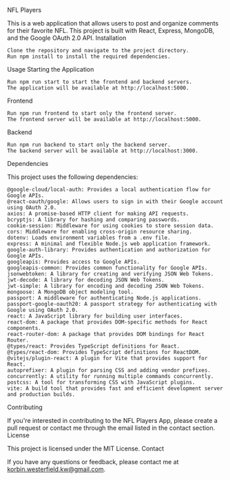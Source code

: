 NFL Players

This is a web application that allows users to post and organize comments for their favorite NFL. This project is built with React, Express, MongoDB, and the Google OAuth 2.0 API.
Installation

    Clone the repository and navigate to the project directory.
    Run npm install to install the required dependencies.

Usage
Starting the Application

    Run npm run start to start the frontend and backend servers.
    The application will be available at http://localhost:5000.

Frontend

    Run npm run frontend to start only the frontend server.
    The frontend server will be available at http://localhost:5000.

Backend

    Run npm run backend to start only the backend server.
    The backend server will be available at http://localhost:3000.

Dependencies

This project uses the following dependencies:

    @google-cloud/local-auth: Provides a local authentication flow for Google APIs.
    @react-oauth/google: Allows users to sign in with their Google account using OAuth 2.0.
    axios: A promise-based HTTP client for making API requests.
    bcryptjs: A library for hashing and comparing passwords.
    cookie-session: Middleware for using cookies to store session data.
    cors: Middleware for enabling cross-origin resource sharing.
    dotenv: Loads environment variables from a .env file.
    express: A minimal and flexible Node.js web application framework.
    google-auth-library: Provides authentication and authorization for Google APIs.
    googleapis: Provides access to Google APIs.
    googleapis-common: Provides common functionality for Google APIs.
    jsonwebtoken: A library for creating and verifying JSON Web Tokens.
    jwt-decode: A library for decoding JSON Web Tokens.
    jwt-simple: A library for encoding and decoding JSON Web Tokens.
    mongoose: A MongoDB object modeling tool.
    passport: A middleware for authenticating Node.js applications.
    passport-google-oauth20: A passport strategy for authenticating with Google using OAuth 2.0.
    react: A JavaScript library for building user interfaces.
    react-dom: A package that provides DOM-specific methods for React components.
    react-router-dom: A package that provides DOM bindings for React Router.
    @types/react: Provides TypeScript definitions for React.
    @types/react-dom: Provides TypeScript definitions for ReactDOM.
    @vitejs/plugin-react: A plugin for Vite that provides support for React.
    autoprefixer: A plugin for parsing CSS and adding vendor prefixes.
    concurrently: A utility for running multiple commands concurrently.
    postcss: A tool for transforming CSS with JavaScript plugins.
    vite: A build tool that provides fast and efficient development server and production builds.

Contributing

If you're interested in contributing to the NFL Players App, please create a pull request or contact me through the email listed in the contact section.
License

This project is licensed under the MIT License.
Contact

If you have any questions or feedback, please contact me at korbin.westerfield.kw@gmail.com.
